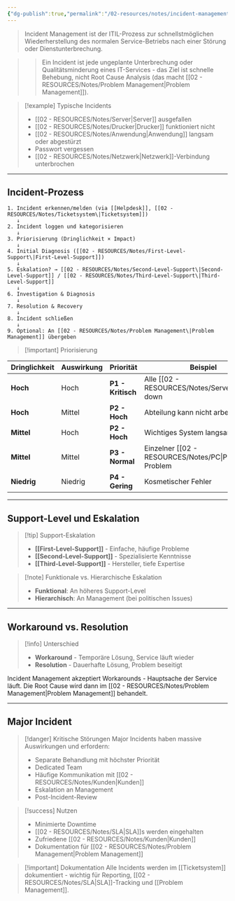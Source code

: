 ```yaml
---
{"dg-publish":true,"permalink":"/02-resources/notes/incident-management/","tags":["informatik/management","GFN/LF06"],"noteIcon":"","updated":"2025-10-24T12:57:13.000+02:00"}
---
```



>Incident Management ist der ITIL-Prozess zur schnellstmöglichen Wiederherstellung des normalen Service-Betriebs nach einer Störung oder Dienstunterbrechung.

>>Ein Incident ist jede ungeplante Unterbrechung oder Qualitätsminderung eines IT-Services - das Ziel ist schnelle Behebung, nicht Root Cause Analysis (das macht [[02 - RESOURCES/Notes/Problem Management\|Problem Management]]).

>[!example] Typische Incidents
>- [[02 - RESOURCES/Notes/Server\|Server]] ausgefallen
>- [[02 - RESOURCES/Notes/Drucker\|Drucker]] funktioniert nicht
>- [[02 - RESOURCES/Notes/Anwendung\|Anwendung]] langsam oder abgestürzt
>- Passwort vergessen
>- [[02 - RESOURCES/Notes/Netzwerk\|Netzwerk]]-Verbindung unterbrochen

---

## Incident-Prozess

```
1. Incident erkennen/melden (via [[Helpdesk]], [[02 - RESOURCES/Notes/Ticketsystem\|Ticketsystem]])
   ↓
2. Incident loggen und kategorisieren
   ↓
3. Priorisierung (Dringlichkeit × Impact)
   ↓
4. Initial Diagnosis ([[02 - RESOURCES/Notes/First-Level-Support\|First-Level-Support]])
   ↓
5. Eskalation? → [[02 - RESOURCES/Notes/Second-Level-Support\|Second-Level-Support]] / [[02 - RESOURCES/Notes/Third-Level-Support\|Third-Level-Support]]
   ↓
6. Investigation & Diagnosis
   ↓
7. Resolution & Recovery
   ↓
8. Incident schließen
   ↓
9. Optional: An [[02 - RESOURCES/Notes/Problem Management\|Problem Management]] übergeben
```

>[!important] Priorisierung

|Dringlichkeit|Auswirkung|Priorität|Beispiel|
|---|---|---|---|
|**Hoch**|Hoch|**P1 - Kritisch**|Alle [[02 - RESOURCES/Notes/Server\|Server]] down|
|**Hoch**|Mittel|**P2 - Hoch**|Abteilung kann nicht arbeiten|
|**Mittel**|Hoch|**P2 - Hoch**|Wichtiges System langsam|
|**Mittel**|Mittel|**P3 - Normal**|Einzelner [[02 - RESOURCES/Notes/PC\|PC]] Problem|
|**Niedrig**|Niedrig|**P4 - Gering**|Kosmetischer Fehler|

---

## Support-Level und Eskalation

>[!tip] Support-Eskalation
>- **[[First-Level-Support]]** - Einfache, häufige Probleme
>- **[[Second-Level-Support]]** - Spezialisierte Kenntnisse
>- **[[Third-Level-Support]]** - Hersteller, tiefe Expertise

>[!note] Funktionale vs. Hierarchische Eskalation
>- **Funktional**: An höheres Support-Level
>- **Hierarchisch**: An Management (bei politischen Issues)

---

## Workaround vs. Resolution

>[!info] Unterschied
>- **Workaround** - Temporäre Lösung, Service läuft wieder
>- **Resolution** - Dauerhafte Lösung, Problem beseitigt

Incident Management akzeptiert Workarounds - Hauptsache der Service läuft. Die Root Cause wird dann im [[02 - RESOURCES/Notes/Problem Management\|Problem Management]] behandelt.

---

## Major Incident

>[!danger] Kritische Störungen
>Major Incidents haben massive Auswirkungen und erfordern:
>- Separate Behandlung mit höchster Priorität
>- Dedicated Team
>- Häufige Kommunikation mit [[02 - RESOURCES/Notes/Kunden\|Kunden]]
>- Eskalation an Management
>- Post-Incident-Review

>[!success] Nutzen
>- Minimierte Downtime
>- [[02 - RESOURCES/Notes/SLA\|SLA]]s werden eingehalten
>- Zufriedene [[02 - RESOURCES/Notes/Kunden\|Kunden]]
>- Dokumentation für [[02 - RESOURCES/Notes/Problem Management\|Problem Management]]

>[!important] Dokumentation
>Alle Incidents werden im [[Ticketsystem]] dokumentiert - wichtig für Reporting, [[02 - RESOURCES/Notes/SLA\|SLA]]-Tracking und [[Problem Management]].
